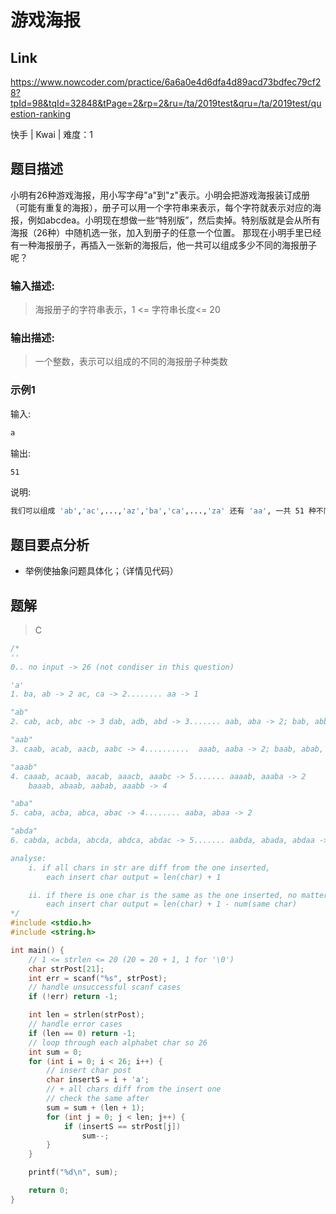 # **游戏海报**

## **Link**

<https://www.nowcoder.com/practice/6a6a0e4d6dfa4d89acd73bdfec79cf28?tpId=98&tqId=32848&tPage=2&rp=2&ru=/ta/2019test&qru=/ta/2019test/question-ranking>

快手 | Kwai | 难度：1

## **题目描述**

小明有26种游戏海报，用小写字母"a"到"z"表示。小明会把游戏海报装订成册（可能有重复的海报），册子可以用一个字符串来表示，每个字符就表示对应的海报，例如abcdea。小明现在想做一些“特别版”，然后卖掉。特别版就是会从所有海报（26种）中随机选一张，加入到册子的任意一个位置。
那现在小明手里已经有一种海报册子，再插入一张新的海报后，他一共可以组成多少不同的海报册子呢？

### 输入描述:

>海报册子的字符串表示，1 <= 字符串长度<= 20

### 输出描述:

>一个整数，表示可以组成的不同的海报册子种类数

### 示例1

输入:

```bash
a
```

输出:

```bash
51
```

说明:

```bash
我们可以组成 'ab','ac',...,'az','ba','ca',...,'za' 还有 'aa', 一共 51 种不同的海报册子。
```

## **题目要点分析**

- 举例使抽象问题具体化；（详情见代码）

## **题解**

>C

```cpp
/*
''
0.. no input -> 26 (not condiser in this question)

'a'
1. ba, ab -> 2 ac, ca -> 2........ aa -> 1

"ab"
2. cab, acb, abc -> 3 dab, adb, abd -> 3....... aab, aba -> 2; bab, abb -> 2

"aab"
3. caab, acab, aacb, aabc -> 4..........  aaab, aaba -> 2; baab, abab, aabb -> 3

"aaab"
4. caaab, acaab, aacab, aaacb, aaabc -> 5....... aaaab, aaaba -> 2
    baaab, abaab, aabab, aaabb -> 4

"aba"
5. caba, acba, abca, abac -> 4........ aaba, abaa -> 2

"abda"
6. cabda, acbda, abcda, abdca, abdac -> 5....... aabda, abada, abdaa -> 3

analyse:
    i. if all chars in str are diff from the one inserted, 
        each insert char output = len(char) + 1

    ii. if there is one char is the same as the one inserted, no matter it is consecutive or not,
        each insert char output = len(char) + 1 - num(same char)
*/
#include <stdio.h>
#include <string.h>

int main() {
    // 1 <= strlen <= 20 (20 = 20 + 1, 1 for '\0')
    char strPost[21];
    int err = scanf("%s", strPost);
    // handle unsuccessful scanf cases
    if (!err) return -1;

    int len = strlen(strPost);
    // handle error cases
    if (len == 0) return -1;
    // loop through each alphabet char so 26
    int sum = 0;
    for (int i = 0; i < 26; i++) {
        // insert char post
        char insertS = i + 'a';
        // + all chars diff from the insert one
        // check the same after
        sum = sum + (len + 1);
        for (int j = 0; j < len; j++) {
            if (insertS == strPost[j])
                sum--;
        }
    }

    printf("%d\n", sum);

    return 0;
}
```

